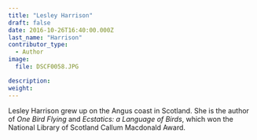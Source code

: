 ```yaml
---
title: "Lesley Harrison"
draft: false
date: 2016-10-26T16:40:00.000Z
last_name: "Harrison"
contributor_type:
  - Author
image:
  file: DSCF0058.JPG

description:
weight:
---
```


Lesley Harrison grew up on the Angus coast in Scotland. She is the author of _One Bird Flying_ and _Ecstatics: a Language of Birds_, which won the National Library of Scotland Callum Macdonald Award.

